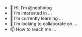 - 👋 Hi, I’m @nephidog
- 👀 I’m interested in ...
- 🌱 I’m currently learning ...
- 💞️ I’m looking to collaborate on ...
- 📫 How to reach me ...

<!---
nephidog/nephidog is a ✨ special ✨ repository because its `README.md` (this file) appears on your GitHub profile.
You can click the Preview link to take a look at your changes.
--->
